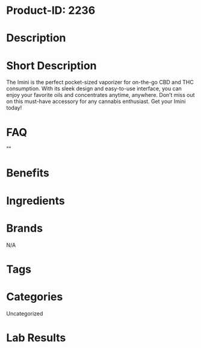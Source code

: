 # Product-ID: 2236

# Description



# Short Description

<p>The Imini is the perfect pocket-sized vaporizer for on-the-go CBD and THC consumption. With its sleek design and easy-to-use interface, you can enjoy your favorite oils and concentrates anytime, anywhere. Don&#8217;t miss out on this must-have accessory for any cannabis enthusiast. Get your Imini today!</p>


# FAQ
""

# Benefits



# Ingredients



# Brands

N/A

# Tags



# Categories

Uncategorized

# Lab Results
